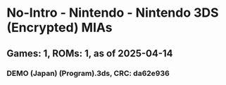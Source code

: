 # No-Intro - Nintendo - Nintendo 3DS (Encrypted) MIAs
## Games: 1, ROMs: 1, as of 2025-04-14

### DEMO (Japan) (Program).3ds, CRC: da62e936
